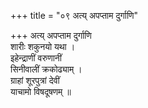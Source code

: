 +++
title = "०९ अत्य् अपप्ताम दुर्गाणि"

+++
अत्य् अपप्ताम दुर्गाणि  
शारीः शकुनयो यथा ।  
इहेन्द्राणीं वरुणानीं  
सिनीवालीं क्रकोढ्याम् ।  
ग्राहां शूरपुत्रां देवीं  
याचामो विषदूषणम् ॥